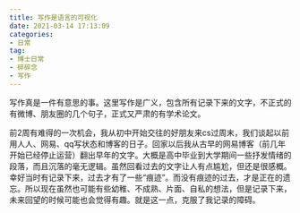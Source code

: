 ```yaml
---
title: 写作是语言的可视化
date: 2021-03-14 17:13:09
categories:
- 日常
tag:
- 博士日常
- 碎碎念
- 写作
--- 
```


写作真是一件有意思的事。这里写作是广义，包含所有记录下来的文字，不正式的有微博、朋友圈的几个句子，正式又严肃的有学术论文。

前2周有难得的一次机会，我从初中开始交往的好朋友来cs过周末，我们谈起以前用人人、网易、qq写状态和博客的日子。回家以后我从古早的网易博客（前几年开始已经停止运营）翻出早年的文字。大概是高中毕业到大学期间一些抒发情绪的段落，而且沉落的毫无逻辑。虽然回看过去的文字让人有点尴尬，但还是很感概。幸好当时有记录下来，过去才有了一些“痕迹”。而没有痕迹的过去，才是正在的遗忘。所以现在虽然也可能有些幼稚、不成熟、片面、自私的想法，但是记录下来，未来回望的时候可能也会觉得有趣。就是这一点，克服了我记录的障碍。
